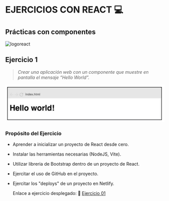 # EJERCICIOS CON REACT 💻

## Prácticas con componentes

![logoreact](https://upload.wikimedia.org/wikipedia/commons/1/18/React_Native_Logo.png)

## Ejercicio 1

> _Crear una aplicación web con un componente que muestre en pantalla el mensaje “Hello World”._

![imagenEjemplo](https://github.com/Moricegram/reactTP01/blob/main/ejemplo01.jpeg)

### Propósito del Ejercicio

- Aprender a inicializar un proyecto de React desde cero.
- Instalar las herramientas necesarias (NodeJS, Vite).
- Utilizar libreria de Bootstrap dentro de un proyecto de React.
- Ejercitar el uso de GitHub en el proyecto.
- Ejercitar los "deploys" de un proyecto en Netlify.

  Enlace a ejercicio desplegado: 🔗
  [Ejercicio 01](https://funny-youtiao-7aff54.netlify.app/)
